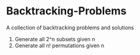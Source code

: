 Backtracking-Problems
=====================

A collection of backtracking problems and solutions

1. Generate all 2^n subsets given n
2. Generate all n! permutations given n
